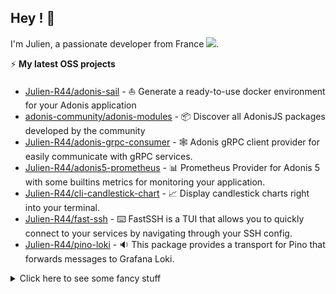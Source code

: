 ## Hey ! 🤙
<div align="">
  <p>
    I'm Julien, a passionate developer from France <img src="https://img.icons8.com/color/15/000000/france.png"/>. 
  </p>
</div>
 
⚡ **My latest OSS projects**
- [Julien-R44/adonis-sail](https://github.com/Julien-R44/adonis-sail) - ⛵ Generate a ready-to-use docker environment for your Adonis application
- [adonis-community/adonis-modules](https://github.com/adonisjs-community/adonis-modules) - 📦 Discover all AdonisJS packages developed by the community
- [Julien-R44/adonis-grpc-consumer](https://github.com/Julien-R44/adonis-grpc-consumer) - 🕸️ Adonis gRPC client provider for easily communicate with gRPC services.
- [Julien-R44/adonis5-prometheus](https://github.com/Julien-R44/adonis5-prometheus) - 📊 Prometheus Provider for Adonis 5 with some builtins metrics for monitoring your application.
- [Julien-R44/cli-candlestick-chart](https://github.com/Julien-R44/cli-candlestick-chart) - 📈 Display candlestick charts right into your terminal.
- [Julien-R44/fast-ssh](https://github.com/Julien-R44/fast-ssh) - ⌨️ FastSSH is a TUI that allows you to quickly connect to your services by navigating through your SSH config.
- [Julien-R44/pino-loki](https://github.com/Julien-R44/pino-loki) - 🔉 This package provides a transport for Pino that forwards messages to Grafana Loki.

<details>
  <summary>Click here to see some fancy stuff</summary>   
<h2>🔧 Technologies & Tools</h2>

<h4> Front end developpement 🚀 </h4>
<img src ="https://img.shields.io/static/v1?label=&message=Typescript&style=flat-square&logo=typescript&color=1D1F21&" />
<img src ="https://img.shields.io/static/v1?label=&message=Javascript&style=flat-square&logo=javascript&color=1D1F21&" />
<img src ="https://img.shields.io/static/v1?label=&message=Vue.JS&style=flat-square&logo=Vue.js&color=1D1F21&" />
<img src ="https://img.shields.io/static/v1?label=&message=Nuxt.js&style=flat-square&logo=Nuxt.js&color=1D1F21&" />
<img src ="https://img.shields.io/static/v1?label=&message=React&style=flat-square&logo=React&color=1D1F21&" />
<img src ="https://img.shields.io/static/v1?label=&message=Gatsby&style=flat-square&logo=Gatsby&color=1D1F21&" />
<img src ="https://img.shields.io/static/v1?label=&message=GraphQL&style=flat-square&logo=GraphQL&color=1D1F21&" />
<img src ="https://img.shields.io/static/v1?label=&message=Tailwind&style=flat-square&logo=TailwindCSS&color=1D1F21&" />
<img src ="https://img.shields.io/static/v1?label=&message=PostCSS&style=flat-square&logo=PostCSS&color=1D1F21&" />
<img src ="https://img.shields.io/static/v1?label=&message=Sass&style=flat-square&logo=Sass&color=1D1F21&" />
<img src ="https://img.shields.io/static/v1?label=&message=Bootstrap&style=flat-square&logo=Bootstrap&color=1D1F21&" />
<img src ="https://img.shields.io/static/v1?label=&message=Html5&style=flat-square&logo=Html5&color=1D1F21&" />
<img src ="https://img.shields.io/static/v1?label=&message=CSS3&style=flat-square&logo=CSS3&color=1D1F21&" />
<img src ="https://img.shields.io/static/v1?label=&message=WebGL&style=flat-square&logo=WebGL&color=1D1F21&" />
<img src ="https://img.shields.io/static/v1?label=&message=Three.js&style=flat-square&logo=Three.js&color=1D1F21&" />
<img src ="https://img.shields.io/static/v1?label=&message=Electron&style=flat-square&logo=Electron&color=1D1F21&" />


<h4>Back end developpement 💾</h4>
<img src="https://img.shields.io/static/v1?label=&message=PHP&style=flat-square&logo=PHP&color=1D1F21&" />
<img src="https://img.shields.io/static/v1?label=&message=Laravel&style=flat-square&logo=Laravel&color=1D1F21&" />
<img src="https://img.shields.io/static/v1?label=&message=Node.JS&style=flat-square&logo=Node.JS&color=1D1F21&" />
<img src="https://img.shields.io/static/v1?label=&message=AdonisJS&style=flat-square&logo=AdonisJS&color=1D1F21&" />
<img src="https://img.shields.io/static/v1?label=&message=Express&style=flat-square&logo=Express&color=1D1F21&" />
<img src="https://img.shields.io/static/v1?label=&message=PostgreSQL&style=flat-square&logo=PostgreSQL&color=1D1F21&" />
<img src="https://img.shields.io/static/v1?label=&message=MySQL&style=flat-square&logo=MySQL&color=1D1F21&" />
<img src="https://img.shields.io/static/v1?label=&message=Timescale&style=flat-square&logo=Timescale&color=1D1F21&" />
<img src="https://img.shields.io/static/v1?label=&message=InfluxDB&style=flat-square&logo=InfluxDB&color=1D1F21&" />
<img src="https://img.shields.io/static/v1?label=&message=Redis&style=flat-square&logo=Redis&color=1D1F21&" />


<h4>Mobile developpement 📱</h4>
<img src="https://img.shields.io/static/v1?label=&message=Nativescript&style=flat-square&logo=Nativescript&color=1D1F21&" />
<img src="https://img.shields.io/static/v1?label=&message=Cordova&style=flat-square&logo=ApacheCordova&color=1D1F21&" />
<img src="https://img.shields.io/static/v1?label=&message=React&style=flat-square&logo=React&color=1D1F21&" />
<img src="https://img.shields.io/static/v1?label=&message=Quasar&style=flat-square&logo=Quasar&color=1D1F21&" />

<h4> Hosting 💻</h4>
<img src="https://img.shields.io/static/v1?label=&message=OVH&style=flat-square&logo=OVH&color=1D1F21&" />
<img src="https://img.shields.io/static/v1?label=&message=Netlify&style=flat-square&logo=Netlify&color=1D1F21&" />
<img src="https://img.shields.io/static/v1?label=&message=AWS&style=flat-square&logo=AmazonAWS&color=1D1F21&" />

<h4> Tools 🛠️</h4>
<img src="https://img.shields.io/static/v1?label=&message=Linux&style=flat-square&logo=Linux&color=1D1F21&" />
<img src="https://img.shields.io/static/v1?label=&message=Windows&style=flat-square&logo=Windows&color=1D1F21&" />
<img src="https://img.shields.io/static/v1?label=&message=VSCode&style=flat-square&logo=VisualStudioCode&color=1D1F21&" />
<img src="https://img.shields.io/static/v1?label=&message=Notion&style=flat-square&logo=Notion&color=1D1F21&" />
<img src="https://img.shields.io/static/v1?label=&message=GitHub&style=flat-square&logo=GitHub&color=1D1F21&" />
<img src="https://img.shields.io/static/v1?label=&message=Gitlab&style=flat-square&logo=Gitlab&color=1D1F21&" />
<img src="https://img.shields.io/static/v1?label=&message=Git&style=flat-square&logo=Git&color=1D1F21&" />
<img src="https://img.shields.io/static/v1?label=&message=Postman&style=flat-square&logo=Postman&color=1D1F21&" />
<img src="https://img.shields.io/static/v1?label=&message=Swagger&style=flat-square&logo=Swagger&color=1D1F21&" />
<img src="https://img.shields.io/static/v1?label=&message=Clockify&style=flat-square&logo=Clockify&color=1D1F21&" />
<img src="https://img.shields.io/static/v1?label=&message=Sentry&style=flat-square&logo=Sentry&color=1D1F21&" />
<img src="https://img.shields.io/static/v1?label=&message=Clickup&style=flat-square&logo=Clickup&color=1D1F21&" />
<img src="https://img.shields.io/static/v1?label=&message=Figma&style=flat-square&logo=Figma&color=1D1F21&" />
<img src="https://img.shields.io/static/v1?label=&message=Draw.io&style=flat-square&logo=Diagrams.net&color=1D1F21&" />
<img src="https://img.shields.io/static/v1?label=&message=Photoshop&style=flat-square&logo=adobePhotoshop&color=1D1F21&" />

<h4> Others 🤓</h4>
<img src="https://img.shields.io/static/v1?label=&message=Unity&style=flat-square&logo=Unity&color=1D1F21&" />
<img src="https://img.shields.io/static/v1?label=&message=Blender&style=flat-square&logo=Blender&color=1D1F21&" />
<img src="https://img.shields.io/static/v1?label=&message=Stripe&style=flat-square&logo=Stripe&color=1D1F21&" />
<img src="https://img.shields.io/static/v1?label=&message=Grafana&style=flat-square&logo=Grafana&color=1D1F21&" />
<img src="https://img.shields.io/static/v1?label=&message=Eslint&style=flat-square&logo=Eslint&color=1D1F21&" />
<img src="https://img.shields.io/static/v1?label=&message=Prettier&style=flat-square&logo=Prettier&color=1D1F21&" />
<img src="https://img.shields.io/static/v1?label=&message=Shopify&style=flat-square&logo=Shopify&color=1D1F21&" />
<img src="https://img.shields.io/static/v1?label=&message=Wordpress&style=flat-square&logo=Wordpress&color=1D1F21&" />
<img src="https://img.shields.io/static/v1?label=&message=Woocommerce&style=flat-square&logo=Woocommerce&color=1D1F21&" />
<img src="https://img.shields.io/static/v1?label=&message=Webflow&style=flat-square&logo=Webflow&color=1D1F21&" />
<img src="https://img.shields.io/static/v1?label=&message=Docker&style=flat-square&logo=Docker&color=1D1F21&" />
<img src="https://img.shields.io/static/v1?label=&message=Nginx&style=flat-square&logo=Nginx&color=1D1F21&" />
<img src="https://img.shields.io/static/v1?label=&message=Prometheus&style=flat-square&logo=Prometheus&color=1D1F21&" />
<img src="https://img.shields.io/static/v1?label=&message=Jest&style=flat-square&logo=Jest&color=1D1F21&" />
<img src="https://img.shields.io/static/v1?label=&message=Cypress&style=flat-square&logo=Cypress&color=1D1F21&" />
<img src="https://img.shields.io/static/v1?label=&message=Metabase&style=flat-square&logo=Metabase&color=1D1F21&" />
<img src="https://img.shields.io/static/v1?label=&message=Npm&style=flat-square&logo=Npm&color=1D1F21&" />
<img src="https://img.shields.io/static/v1?label=&message=Yarn&style=flat-square&logo=Yarn&color=1D1F21&" />
<img src="https://img.shields.io/static/v1?label=&message=Pusher&style=flat-square&logo=Pusher&color=1D1F21&" />
<img src="https://img.shields.io/static/v1?label=&message=Sonarlint&style=flat-square&logo=Sonarlint&color=1D1F21&" />
<img src="https://img.shields.io/static/v1?label=&message=Socket.IO&style=flat-square&logo=Socket.IO&color=1D1F21&" />
<img src="https://img.shields.io/static/v1?label=&message=Storybook&style=flat-square&logo=Storybook&color=1D1F21&" />
<img src="https://img.shields.io/static/v1?label=&message=Vite&style=flat-square&logo=Vite&color=1D1F21&" />
<img src="https://img.shields.io/static/v1?label=&message=Webpack&style=flat-square&logo=Webpack&color=1D1F21&" />
<img src="https://img.shields.io/static/v1?label=&message=ZeroMQ&style=flat-square&logo=ZeroMQ&color=1D1F21&" />

<h2>&#x1f4c8; GitHub Stats</h2>

<a href="https://github.com/Julien-R44">
  <img align="center" src="https://github-readme-stats.vercel.app/api/top-langs/?username=julien-r44&&hide=html,makefile,c%2B%2B,c,vcl,groff,dockerfile,shell,objective-c&title_color=ffffff&text_color=c9cacc&icon_color=2bbc8a&bg_color=1d1f21&count_private=true&langs_count=3" />
</a>
&nbsp;&nbsp;
<a href="https://github.com/Julien-R44">
  <img align="center" src="https://github-readme-stats.vercel.app/api?username=julien-r44&show_icons=true&line_height=27&count_private=true&title_color=ffffff&text_color=c9cacc&icon_color=2bbc8a&bg_color=1d1f21" />
</a>
<br/><br/>
<img src="https://activity-graph.herokuapp.com/graph?username=julien-r44&theme=xcode" />
</details>
